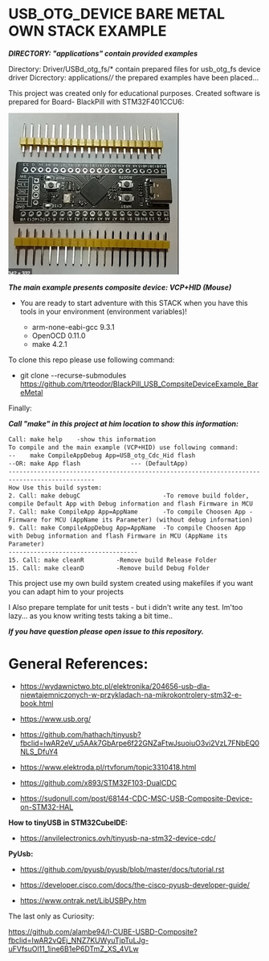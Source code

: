 # USB_OTG_DEVICE BARE METAL OWN STACK EXAMPLE 

**_DIRECTORY: "applications" contain provided examples_**

Directory: Driver/USBd_otg_fs/* contain prepared files for usb_otg_fs device driver
Dicrectory: applications/*/* the prepared examples have been placed...

This project was created only for educational purposes.
Created software is prepared for Board- BlackPill with STM32F401CCU6:


![BlackPill](https://github.com/trteodor/BlackPill_USB_CompsiteDeviceExample_BareMetal/blob/master/pictures/BlackPill_stm32f401ccu6.png)


**_The main example presents composite device: VCP+HID (Mouse)_**

* You are ready to start adventure with this STACK when you have this tools in your environment (environment variables)!

    * arm-none-eabi-gcc 9.3.1
    * OpenOCD 0.11.0
    * make 4.2.1

To clone this repo please use following command: 
* git clone --recurse-submodules https://github.com/trteodor/BlackPill_USB_CompsiteDeviceExample_BareMetal

Finally:

 **_Call "make" in this project at him location to show this information:_**

    Call: make help    -show this information
    To compile and the main example (VCP+HID) use following command:
    --    make CompileAppDebug App=USB_otg_Cdc_Hid flash
    --OR: make App flash              --- (DefaultApp)
    ----------------------------------------------------------------------------------------------
    How Use this build system:
    2. Call: make debugC                       -To remove build folder, compile Default App with Debug information and flash Firmware in MCU
    7. Call: make CompileApp App=AppName       -To compile Choosen App - Firmware for MCU (AppName its Parameter) (without debug information)
    9. Call: make CompileAppDebug App=AppName  -To compile Choosen App with Debug information and flash Firmware in MCU (AppName its Parameter)
    ------------------------------------
    15. Call: make cleanR         -Remove build Release Folder
    15. Call: make cleanD         -Remove build Debug Folder


This project use my own build system created using makefiles if you want you can adapt him to your projects





I Also prepare template for unit tests - but i didn't write any test. Im'too lazy... as you know writing tests taking a bit time..

**_If you have question please open issue to this repository._**



# General References:

* https://wydawnictwo.btc.pl/elektronika/204656-usb-dla-niewtajemniczonych-w-przykladach-na-mikrokontrolery-stm32-e-book.html

* https://www.usb.org/

* https://github.com/hathach/tinyusb?fbclid=IwAR2eV_u5AAk7GbArpe6f22GNZaFtwJsuoiuO3vi2VzL7FNbEQ0NLS_DfuY4

* https://www.elektroda.pl/rtvforum/topic3310418.html

* https://github.com/x893/STM32F103-DualCDC

* https://sudonull.com/post/68144-CDC-MSC-USB-Composite-Device-on-STM32-HAL

**How to tinyUSB in STM32CubeIDE:**

* https://anvilelectronics.ovh/tinyusb-na-stm32-device-cdc/


**PyUsb:**

* https://github.com/pyusb/pyusb/blob/master/docs/tutorial.rst

* https://developer.cisco.com/docs/the-cisco-pyusb-developer-guide/

* https://www.ontrak.net/LibUSBPy.htm



The last only as Curiosity: 

https://github.com/alambe94/I-CUBE-USBD-Composite?fbclid=IwAR2vQEj_NNZ7KUWyuTjpTuLJg-uFVfsuOl11_1ine6B1eP6DTmZ_XS_4VLw